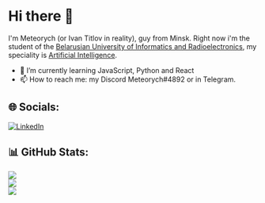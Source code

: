 # Hi there 👋
I'm Meteorych (or Ivan Titlov in reality), guy from Minsk. Right now i'm the student of the [Belarusian University of Informatics and Radioelectronics](https://www.bsuir.by/en/), my speciality is [Artificial Intelligence](https://www.bsuir.by/en/academic-department-of-intelligent-information-technologies).
- 🌱 I’m currently learning JavaScript, Python and React
- 📫 How to reach me: my Discord Meteorych#4892 or in Telegram.

## 🌐 Socials:
[![LinkedIn](https://img.shields.io/badge/LinkedIn-%230077B5.svg?logo=linkedin&logoColor=white)](https://www.linkedin.com/in/ivan-titlov-9b8127268/) 

## 📊 GitHub Stats:
![](https://github-readme-streak-stats.herokuapp.com/?user=Meteorych&theme=dark&include_all_commits)<br/>
[![](https://github-readme-stats.vercel.app/api?username=Meteorych&theme=dark)](https://github.com/meteorych/github-readme-stats)<br>
[![](https://github-readme-stats.vercel.app/api/top-langs/?username=Meteorych&theme=dark&include_all_commits)](https://github.com/meteorych/github-readme-stats)
